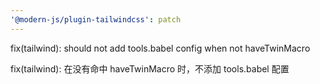 ```yaml
---
'@modern-js/plugin-tailwindcss': patch
---
```


fix(tailwind): should not add tools.babel config when not haveTwinMacro

fix(tailwind): 在没有命中 haveTwinMacro 时，不添加 tools.babel 配置
